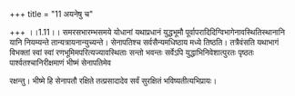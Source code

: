 +++
title = "11 अयनेषु च"

+++
।।1.11।। समरसभारम्भसमये योधानां यथाप्रधानं युद्धभूमौ
पूर्वापरादिदिग्विभागेनावस्थितिस्थानानि यानि नियम्यन्ते
तान्यत्रायनान्युच्यन्ते। सेनापतिश्च सर्वसैन्यमधिष्ठाय मध्ये तिष्ठति।
तत्रैवंसति यथाभागं विभक्तां स्वां स्वां रणभूमिमपरित्यज्यावस्थिताः सन्तो
भवन्तः सर्वेऽपि युद्धाभिनिवेशात्पुरतः पृष्ठतः पार्श्वतश्चानिरीक्षमाणं
भीष्मं सेनापतिमेव  
  
रक्षन्तु। भीष्मे हि सेनापतौ रक्षिते तत्प्रसादादेव सर्वं सुरक्षितं
भविष्यतीत्यभिप्रायः।  
  
